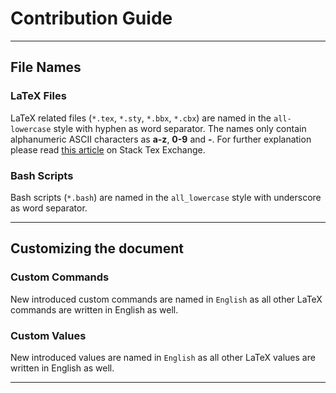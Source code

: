 # Contribution Guide

---

## File Names

### LaTeX Files

LaTeX related files (`*.tex`, `*.sty`, `*.bbx`, `*.cbx`) are named in the `all-lowercase` style with hyphen as word separator. The names only contain alphanumeric ASCII characters as **a-z**, **0-9** and **-**. For further explanation please read [this article](https://tex.stackexchange.com/questions/12174/naming-latex-files-best-practice) on Stack Tex Exchange.

### Bash Scripts

Bash scripts (`*.bash`) are named in the `all_lowercase` style with underscore as word separator.

---

## Customizing the document

### Custom Commands

New introduced custom commands are named in `English` as all other LaTeX commands are written in English as well.

### Custom Values

New introduced values are named in `English` as all other LaTeX values are written in English as well.

---
